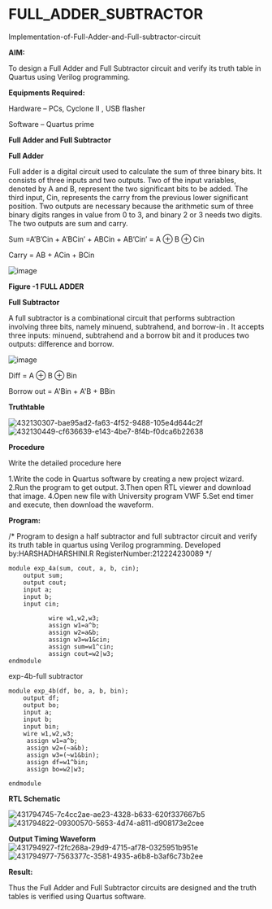# FULL_ADDER_SUBTRACTOR

Implementation-of-Full-Adder-and-Full-subtractor-circuit

**AIM:**

To design a Full Adder and Full Subtractor circuit and verify its truth table in Quartus using Verilog programming.

**Equipments Required:**

Hardware – PCs, Cyclone II , USB flasher

Software – Quartus prime

**Full Adder and Full Subtractor**

**Full Adder**

Full adder is a digital circuit used to calculate the sum of three binary bits. It consists of three inputs and two outputs. Two of the input variables, denoted by A and B, represent the two significant bits to be added. The third input, Cin, represents the carry from the previous lower significant position. Two outputs are necessary because the arithmetic sum of three binary digits ranges in value from 0 to 3, and binary 2 or 3 needs two digits. The two outputs are sum and carry.

Sum =A’B’Cin + A’BCin’ + ABCin + AB’Cin’ = A ⊕ B ⊕ Cin 

Carry = AB + ACin + BCin

![image](https://github.com/naavaneetha/FULL_ADDER_SUBTRACTOR/assets/154305477/0f30ba51-5ffb-4198-845f-18e054f675e7)

**Figure -1 FULL ADDER**

**Full Subtractor**

A full subtractor is a combinational circuit that performs subtraction involving three bits, namely minuend, subtrahend, and borrow-in . It accepts three inputs: minuend, subtrahend and a borrow bit and it produces two outputs: difference and borrow.

![image](https://github.com/naavaneetha/FULL_ADDER_SUBTRACTOR/assets/154305477/02b24f51-ab51-4304-9ad6-7b81ffc1ead5)

Diff 
= A ⊕ B ⊕ Bin 

Borrow out = A'Bin + A'B + BBin

**Truthtable** 


![432130307-bae95ad2-fa63-4f52-9488-105e4d644c2f](https://github.com/user-attachments/assets/9f300b86-9be9-4098-9841-04c53e282093)
![432130449-cf636639-e143-4be7-8f4b-f0dca6b22638](https://github.com/user-attachments/assets/70edbf1b-8b03-48d6-8a80-3436c61da40f)

**Procedure**


Write the detailed procedure here

1.Write the code in Quartus software by creating a new project wizard.
2.Run the program to get output.
3.Then open RTL viewer and download that image.
4.Open new file with University program VWF
5.Set end timer and execute, then download the waveform.

**Program:**

/* Program to design a half subtractor and full subtractor circuit and verify its truth table in quartus using Verilog programming. Developed by:HARSHADHARSHINI.R RegisterNumber:212224230089
*/
```
module exp_4a(sum, cout, a, b, cin);
    output sum;
    output cout;
    input a;
    input b;
    input cin;

	       wire w1,w2,w3;
	       assign w1=a^b;
	       assign w2=a&b;
	       assign w3=w1&cin;
	       assign sum=w1^cin;
	       assign cout=w2|w3;
endmodule
```

exp-4b-full subtractor
```
module exp_4b(df, bo, a, b, bin);
    output df;
    output bo;
    input a;
    input b;
    input bin;
	wire w1,w2,w3;
	 assign w1=a^b;
	 assign w2=(~a&b);
	 assign w3=(~w1&bin);
	 assign df=w1^bin;
	 assign bo=w2|w3;

endmodule 
```

**RTL Schematic**


![431794745-7c4cc2ae-ae23-4328-b633-620f337667b5](https://github.com/user-attachments/assets/e7eaa1e8-1aa4-42ba-ae3a-a30cafc72b6f)
![431794822-09300570-5653-4d74-a811-d908173e2cee](https://github.com/user-attachments/assets/bd7a0a78-68b9-4023-9974-e020f1e4675e)


**Output Timing Waveform**
![431794927-f2fc268a-29d9-4715-af78-0325951b951e](https://github.com/user-attachments/assets/6ca1da4c-f286-45b8-873d-f09be6d3ea6f)
![431794977-7563377c-3581-4935-a6b8-b3af6c73b2ee](https://github.com/user-attachments/assets/15d24714-eaed-4a85-a9b0-99f6dc7d3c01)

**Result:**

Thus the Full Adder and Full Subtractor circuits are designed and the truth tables is verified using Quartus software.



